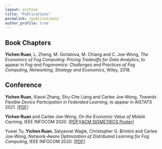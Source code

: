 ```yaml
---
layout: archive
title: "Publications"
permalink: /publications/
author_profile: true
---
```



Book Chapters
------
**Yichen Ruan**, L. Zheng, M. Gorlatova, M. Chiang and C. Joe-Wong, 
*The Economics of Fog Computing: Pricing Tradeoffs for Data Analytics*, 
to appear in *Fog and Fogonomics: Challenges and Practices of Fog Computing, 
Networking, Strategy and Economics*, Wiley, 2018.


Conference
------
**Yichen Ruan**, Xiaoxi Zhang, Shu-Che Liang and Carlee Joe-Wong, *Towards Flexible Device Participation in Federated Learning*, to appear in AISTATS 2021. [[PDF](https://arxiv.org/abs/2006.06954)]

**Yichen Ruan** and Carlee Joe-Wong, *On the Economic Value of Mobile Caching*, IEEE INFOCOM 2020. [[PDF](https://ycruan.github.io/papers/economic-caching.pdf)][[ACM SIGMETRICS Poster](https://ycruan.github.io/papers/economic-caching-poster.pdf)]


Yuwei Tu, **Yichen Ruan**, Satyavrat Wagle, Christopher G. Brinton and 
Carlee Joe-Wong, *Network-Aware Optimization of Distributed Learning for Fog Computing*, IEEE INFOCOM 2020. [[PDF](https://ycruan.github.io/papers/net-aware-fog-computing.pdf)]
 
